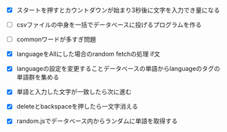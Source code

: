 - [x] スタートを押すとカウントダウンが始まり3秒後に文字を入力でき量になる
- [ ] csvファイルの中身を一括でデータベースに投げるプログラムを作る
- [ ] commonワードが多すぎ問題
- [x] languageをAllにした場合のrandom fetchの処理 if文

- [x] languageの設定を変更することデータベースの単語からlanguageのタグの単語群を集める 
- [x] 単語と入力した文字が一致したら次に進む
- [x] deleteとbackspaceを押したら一文字消える

- [x] random.jsでデータベース内からランダムに単語を取得する